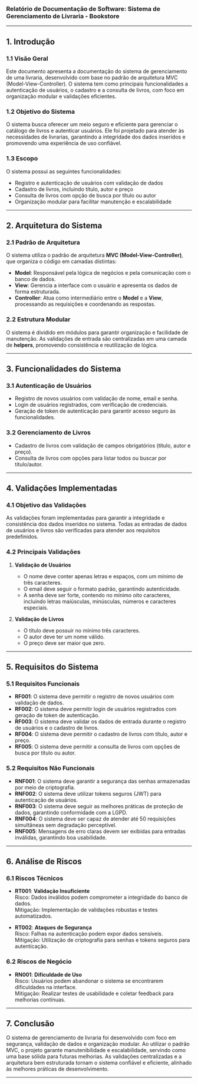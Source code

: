 ### Relatório de Documentação de Software: Sistema de Gerenciamento de Livraria - Bookstore  

---

## 1. **Introdução**  

### 1.1 **Visão Geral**  
Este documento apresenta a documentação do sistema de gerenciamento de uma livraria, desenvolvido com base no padrão de arquitetura MVC (Model-View-Controller). O sistema tem como principais funcionalidades a autenticação de usuários, o cadastro e a consulta de livros, com foco em organização modular e validações eficientes.  

### 1.2 **Objetivo do Sistema**  
O sistema busca oferecer um meio seguro e eficiente para gerenciar o catálogo de livros e autenticar usuários. Ele foi projetado para atender às necessidades de livrarias, garantindo a integridade dos dados inseridos e promovendo uma experiência de uso confiável.  

### 1.3 **Escopo**  
O sistema possui as seguintes funcionalidades:  
- Registro e autenticação de usuários com validação de dados  
- Cadastro de livros, incluindo título, autor e preço  
- Consulta de livros com opção de busca por título ou autor  
- Organização modular para facilitar manutenção e escalabilidade  

---

## 2. **Arquitetura do Sistema**  

### 2.1 **Padrão de Arquitetura**  
O sistema utiliza o padrão de arquitetura **MVC (Model-View-Controller)**, que organiza o código em camadas distintas:  
- **Model**: Responsável pela lógica de negócios e pela comunicação com o banco de dados.  
- **View**: Gerencia a interface com o usuário e apresenta os dados de forma estruturada.  
- **Controller**: Atua como intermediário entre o **Model** e a **View**, processando as requisições e coordenando as respostas.  

### 2.2 **Estrutura Modular**  
O sistema é dividido em módulos para garantir organização e facilidade de manutenção. As validações de entrada são centralizadas em uma camada de **helpers**, promovendo consistência e reutilização de lógica.  

---

## 3. **Funcionalidades do Sistema**  

### 3.1 **Autenticação de Usuários**  
- Registro de novos usuários com validação de nome, email e senha.  
- Login de usuários registrados, com verificação de credenciais.  
- Geração de token de autenticação para garantir acesso seguro às funcionalidades.  

### 3.2 **Gerenciamento de Livros**  
- Cadastro de livros com validação de campos obrigatórios (título, autor e preço).  
- Consulta de livros com opções para listar todos ou buscar por título/autor.  

---

## 4. **Validações Implementadas**  

### 4.1 **Objetivo das Validações**  
As validações foram implementadas para garantir a integridade e consistência dos dados inseridos no sistema. Todas as entradas de dados de usuários e livros são verificadas para atender aos requisitos predefinidos.  

### 4.2 **Principais Validações**  
1. **Validação de Usuários**  
   - O nome deve conter apenas letras e espaços, com um mínimo de três caracteres.  
   - O email deve seguir o formato padrão, garantindo autenticidade.  
   - A senha deve ser forte, contendo no mínimo oito caracteres, incluindo letras maiúsculas, minúsculas, números e caracteres especiais.  

2. **Validação de Livros**  
   - O título deve possuir no mínimo três caracteres.  
   - O autor deve ter um nome válido.  
   - O preço deve ser maior que zero.  

---

## 5. **Requisitos do Sistema**  

### 5.1 **Requisitos Funcionais**  
- **RF001**: O sistema deve permitir o registro de novos usuários com validação de dados.  
- **RF002**: O sistema deve permitir login de usuários registrados com geração de token de autenticação.  
- **RF003**: O sistema deve validar os dados de entrada durante o registro de usuários e o cadastro de livros.  
- **RF004**: O sistema deve permitir o cadastro de livros com título, autor e preço.  
- **RF005**: O sistema deve permitir a consulta de livros com opções de busca por título ou autor.  

### 5.2 **Requisitos Não Funcionais**  
- **RNF001**: O sistema deve garantir a segurança das senhas armazenadas por meio de criptografia.  
- **RNF002**: O sistema deve utilizar tokens seguros (JWT) para autenticação de usuários.  
- **RNF003**: O sistema deve seguir as melhores práticas de proteção de dados, garantindo conformidade com a LGPD.  
- **RNF004**: O sistema deve ser capaz de atender até 50 requisições simultâneas sem degradação perceptível.  
- **RNF005**: Mensagens de erro claras devem ser exibidas para entradas inválidas, garantindo boa usabilidade.  

---

## 6. **Análise de Riscos**  

### 6.1 **Riscos Técnicos**  
- **RT001**: **Validação Insuficiente**  
  Risco: Dados inválidos podem comprometer a integridade do banco de dados.  
  Mitigação: Implementação de validações robustas e testes automatizados.  

- **RT002**: **Ataques de Segurança**  
  Risco: Falhas na autenticação podem expor dados sensíveis.  
  Mitigação: Utilização de criptografia para senhas e tokens seguros para autenticação.  

### 6.2 **Riscos de Negócio**  
- **RN001**: **Dificuldade de Uso**  
  Risco: Usuários podem abandonar o sistema se encontrarem dificuldades na interface.  
  Mitigação: Realizar testes de usabilidade e coletar feedback para melhorias contínuas.  

---

## 7. **Conclusão**  
O sistema de gerenciamento de livraria foi desenvolvido com foco em segurança, validação de dados e organização modular. Ao utilizar o padrão MVC, o projeto garante manutenibilidade e escalabilidade, servindo como uma base sólida para futuras melhorias. As validações centralizadas e a arquitetura bem estruturada tornam o sistema confiável e eficiente, alinhado às melhores práticas de desenvolvimento.  

--- 